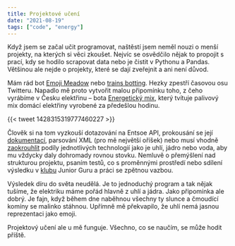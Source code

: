 ```yaml
---
title: Projektové učení
date: "2021-08-19"
tags: ["code", "energy"]
---
```


Když jsem se začal učit programovat, naštěstí jsem neměl nouzi o menší projekty, na kterých si věci zkoušet. Nejvíc se osvědčilo nějak to propojit s prací, kdy se hodilo scrapovat data nebo je čistit v Pythonu a Pandas. Většinou ale nejde o projekty, které se dají zveřejnit a ani není důvod.

Mám rád bot [Emoji Meadow](https://twitter.com/emojimeadow) nebo [trains botting](https://twitter.com/choochoobot). Hezky zpestří časovou osu Twitteru. Napadlo mě proto vytvořit malou připomínku toho, z čeho vyrábíme v Česku elektřinu – bota [Energetický mix](https://github.com/jandolezal/energy-mix), který tvítuje palivový mix domácí elektřiny vyrobené za předešlou hodinu.

{{< tweet 1428315319777460227 >}}

Člověk si na tom vyzkouší dotazování na Entsoe API, prokousání se její [dokumentací](https://transparency.entsoe.eu/content/static_content/Static%20content/web%20api/Guide.html#_psrtype), parsování XML (pro mě největší oříšek) nebo musí vhodně [zaokrouhlit](https://en.wikipedia.org/wiki/Largest_remainder_method) podíly jednotlivých technologií jako je uhlí, jádro nebo voda, aby mu vždycky daly dohromady rovnou stovku. Nemluvě o přemýšlení nad strukturou projektu, psaním testů, co s proměnnými prostředí nebo sdílení výsledku v [klubu](https://junior.guru/club/) Junior Guru a práci se zpětnou vazbou.

Výsledek díru do světa neudělá. Je to jednoduchý program a tak nějak tušíme, že elektriku máme pořád hlavně z uhlí a jádra. Jako připomínka ale dobrý. Je fajn, když během dne naběhnou všechny ty slunce a čmoudící komíny se malinko stáhnou. Upřímně mě překvapilo, že uhlí nemá jasnou reprezentaci jako emoji.

Projektový učení ale u mě funguje. Všechno, co se naučím, se může hodit příště.
